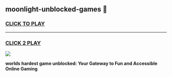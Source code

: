 
## moonlight-unblocked-games 👋
<h3>
<a href="https://premium.freeplayer.one?title=moonlight-unblocked-games&ref=14F">CLICK TO PLAY</a></h3>
<hr>

<h3>
<a href="https://premium.freeplayer.one?title=moonlight-unblocked-games&ref=14F">CLICK 2 PLAY</a>
  
</h3>

<a href="https://premium.freeplayer.one?title=moonlight-unblocked-games&ref=12F/"><img src="https://clearcache.store/games.png"></a>


**worlds hardest game unblocked: Your Gateway to Fun and Accessible Online Gaming**
